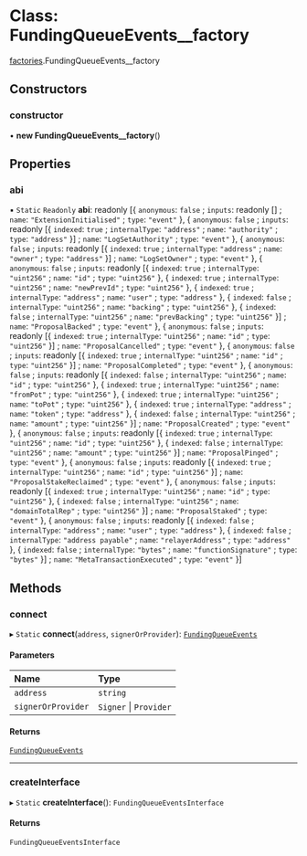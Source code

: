 # Class: FundingQueueEvents\_\_factory

[factories](../modules/factories.md).FundingQueueEvents__factory

## Constructors

### constructor

• **new FundingQueueEvents__factory**()

## Properties

### abi

▪ `Static` `Readonly` **abi**: readonly [{ `anonymous`: ``false`` ; `inputs`: readonly [] ; `name`: ``"ExtensionInitialised"`` ; `type`: ``"event"``  }, { `anonymous`: ``false`` ; `inputs`: readonly [{ `indexed`: ``true`` ; `internalType`: ``"address"`` ; `name`: ``"authority"`` ; `type`: ``"address"``  }] ; `name`: ``"LogSetAuthority"`` ; `type`: ``"event"``  }, { `anonymous`: ``false`` ; `inputs`: readonly [{ `indexed`: ``true`` ; `internalType`: ``"address"`` ; `name`: ``"owner"`` ; `type`: ``"address"``  }] ; `name`: ``"LogSetOwner"`` ; `type`: ``"event"``  }, { `anonymous`: ``false`` ; `inputs`: readonly [{ `indexed`: ``true`` ; `internalType`: ``"uint256"`` ; `name`: ``"id"`` ; `type`: ``"uint256"``  }, { `indexed`: ``true`` ; `internalType`: ``"uint256"`` ; `name`: ``"newPrevId"`` ; `type`: ``"uint256"``  }, { `indexed`: ``true`` ; `internalType`: ``"address"`` ; `name`: ``"user"`` ; `type`: ``"address"``  }, { `indexed`: ``false`` ; `internalType`: ``"uint256"`` ; `name`: ``"backing"`` ; `type`: ``"uint256"``  }, { `indexed`: ``false`` ; `internalType`: ``"uint256"`` ; `name`: ``"prevBacking"`` ; `type`: ``"uint256"``  }] ; `name`: ``"ProposalBacked"`` ; `type`: ``"event"``  }, { `anonymous`: ``false`` ; `inputs`: readonly [{ `indexed`: ``true`` ; `internalType`: ``"uint256"`` ; `name`: ``"id"`` ; `type`: ``"uint256"``  }] ; `name`: ``"ProposalCancelled"`` ; `type`: ``"event"``  }, { `anonymous`: ``false`` ; `inputs`: readonly [{ `indexed`: ``true`` ; `internalType`: ``"uint256"`` ; `name`: ``"id"`` ; `type`: ``"uint256"``  }] ; `name`: ``"ProposalCompleted"`` ; `type`: ``"event"``  }, { `anonymous`: ``false`` ; `inputs`: readonly [{ `indexed`: ``false`` ; `internalType`: ``"uint256"`` ; `name`: ``"id"`` ; `type`: ``"uint256"``  }, { `indexed`: ``true`` ; `internalType`: ``"uint256"`` ; `name`: ``"fromPot"`` ; `type`: ``"uint256"``  }, { `indexed`: ``true`` ; `internalType`: ``"uint256"`` ; `name`: ``"toPot"`` ; `type`: ``"uint256"``  }, { `indexed`: ``true`` ; `internalType`: ``"address"`` ; `name`: ``"token"`` ; `type`: ``"address"``  }, { `indexed`: ``false`` ; `internalType`: ``"uint256"`` ; `name`: ``"amount"`` ; `type`: ``"uint256"``  }] ; `name`: ``"ProposalCreated"`` ; `type`: ``"event"``  }, { `anonymous`: ``false`` ; `inputs`: readonly [{ `indexed`: ``true`` ; `internalType`: ``"uint256"`` ; `name`: ``"id"`` ; `type`: ``"uint256"``  }, { `indexed`: ``false`` ; `internalType`: ``"uint256"`` ; `name`: ``"amount"`` ; `type`: ``"uint256"``  }] ; `name`: ``"ProposalPinged"`` ; `type`: ``"event"``  }, { `anonymous`: ``false`` ; `inputs`: readonly [{ `indexed`: ``true`` ; `internalType`: ``"uint256"`` ; `name`: ``"id"`` ; `type`: ``"uint256"``  }] ; `name`: ``"ProposalStakeReclaimed"`` ; `type`: ``"event"``  }, { `anonymous`: ``false`` ; `inputs`: readonly [{ `indexed`: ``true`` ; `internalType`: ``"uint256"`` ; `name`: ``"id"`` ; `type`: ``"uint256"``  }, { `indexed`: ``false`` ; `internalType`: ``"uint256"`` ; `name`: ``"domainTotalRep"`` ; `type`: ``"uint256"``  }] ; `name`: ``"ProposalStaked"`` ; `type`: ``"event"``  }, { `anonymous`: ``false`` ; `inputs`: readonly [{ `indexed`: ``false`` ; `internalType`: ``"address"`` ; `name`: ``"user"`` ; `type`: ``"address"``  }, { `indexed`: ``false`` ; `internalType`: ``"address payable"`` ; `name`: ``"relayerAddress"`` ; `type`: ``"address"``  }, { `indexed`: ``false`` ; `internalType`: ``"bytes"`` ; `name`: ``"functionSignature"`` ; `type`: ``"bytes"``  }] ; `name`: ``"MetaTransactionExecuted"`` ; `type`: ``"event"``  }]

## Methods

### connect

▸ `Static` **connect**(`address`, `signerOrProvider`): [`FundingQueueEvents`](../interfaces/FundingQueueEvents.md)

#### Parameters

| Name | Type |
| :------ | :------ |
| `address` | `string` |
| `signerOrProvider` | `Signer` \| `Provider` |

#### Returns

[`FundingQueueEvents`](../interfaces/FundingQueueEvents.md)

___

### createInterface

▸ `Static` **createInterface**(): `FundingQueueEventsInterface`

#### Returns

`FundingQueueEventsInterface`

